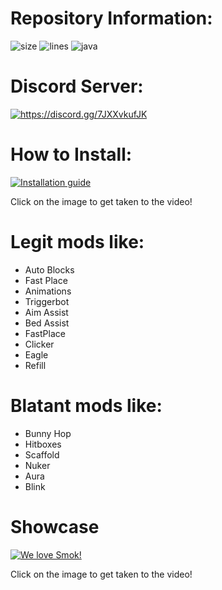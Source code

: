 # Repository Information:
<p align="left">
  <img src="https://img.shields.io/github/languages/code-size/SleepyFishYT/SMok-Client.svg" alt="size"/>
  <img src="https://tokei.rs/b1/github/SleepyFishYT/SMok-Client?moduleCategory=code" alt="lines"/>
  <img src="https://img.shields.io/github/languages/top/SleepyFishYT/SMok-Client" alt="java"/>
</p>


# Discord Server:
<a href="https://discord.gg/7JXXvkufJK"><img src="https://invidget.switchblade.xyz/7JXXvkufJK" alt="https://discord.gg/7JXXvkufJK"/></a>

# How to Install:
[![Installation guide](http://img.youtube.com/vi/dvzhBm5qFbA/0.jpg)](https://www.youtube.com/watch?v=dvzhBm5qFbA "HOW TO INSTALL SMOK CLIENT (REAL)")

Click on the image to get taken to the video!

# Legit mods like:
- Auto Blocks
- Fast Place
- Animations
- Triggerbot
- Aim Assist
- Bed Assist
- FastPlace
- Clicker
- Eagle
- Refill

# Blatant mods like:
- Bunny Hop
- Hitboxes
- Scaffold
- Nuker
- Aura
- Blink

# Showcase
[![We love Smok!](http://img.youtube.com/vi/7ZDMQ2RRi-Y/0.jpg)](https://www.youtube.com/watch?v=7ZDMQ2RRi-Y&t=136s "Smok Preview")

Click on the image to get taken to the video!
